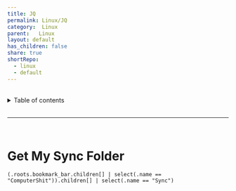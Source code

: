 ```yaml
---  
title: JQ  
permalink: Linux/JQ  
category:  Linux  
parent:   Linux  
layout: default  
has_children: false  
share: true  
shortRepo:  
  - linux  
  - default  
---  
```

  
  
<br/>  
  
<details markdown="block">  
<summary>  
Table of contents  
</summary>  
{: .text-delta }  
1. TOC  
{:toc}  
</details>  
  
<br/>  
  
***  
  
<br/>  
  
# Get My Sync Folder  
  
```shell  
(.roots.bookmark_bar.children[] | select(.name == "ComputerShit")).children[] | select(.name == "Sync")  
```